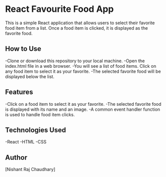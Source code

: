 # React Favourite Food App
This is a simple React application that allows users to select their favorite food item from a list. Once a food item is clicked, it is displayed as the favorite food.

## How to Use
-Clone or download this repository to your local machine.
-Open the index.html file in a web browser.
-You will see a list of food items. Click on any food item to select it as your favorite.
-The selected favorite food will be displayed below the list.

## Features
-Click on a food item to select it as your favorite.
-The selected favorite food is displayed with its name and an image.
-A common event handler function is used to handle food item clicks.

## Technologies Used
-React
-HTML
-CSS

## Author
[Nishant Raj Chaudhary]
